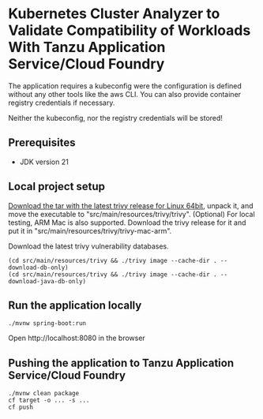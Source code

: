 # Kubernetes Cluster Analyzer to Validate Compatibility of Workloads With Tanzu Application Service/Cloud Foundry 

The application requires a kubeconfig were the configuration is defined without any other tools like the aws CLI.
You can also provide container registry credentials if necessary. 

Neither the kubeconfig, nor the registry credentials will be stored!

## Prerequisites
- JDK version 21

## Local project setup

[Download the tar with the latest trivy release for Linux 64bit](https://github.com/aquasecurity/trivy/releases), unpack it, and move the executable to "src/main/resources/trivy/trivy".
(Optional) For local testing, ARM Mac is also supported. Download the trivy release for it and put it in "src/main/resources/trivy/trivy-mac-arm".

Download the latest trivy vulnerability databases.
```
(cd src/main/resources/trivy && ./trivy image --cache-dir . --download-db-only)
(cd src/main/resources/trivy && ./trivy image --cache-dir . --download-java-db-only)
```

## Run the application locally
```
./mvnw spring-boot:run
```
Open http://localhost:8080 in the browser

## Pushing the application to Tanzu Application Service/Cloud Foundry
```
./mvnw clean package
cf target -o ... -s ...
cf push
```